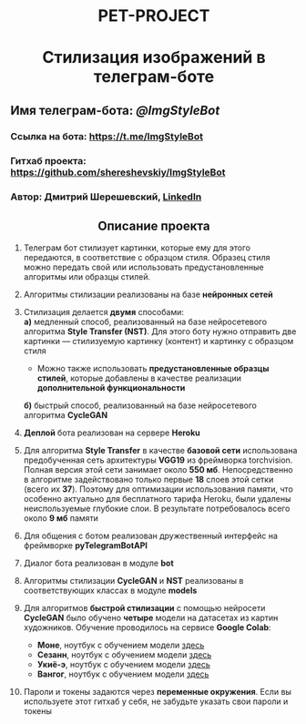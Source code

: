 # <center>PET-PROJECT
# <center>Стилизация изображений в телеграм-боте

## Имя телеграм-бота: *@ImgStyleBot*
### Ссылка на бота: https://t.me/ImgStyleBot
### Гитхаб проекта: https://github.com/shereshevskiy/ImgStyleBot
### Автор: Дмитрий Шерешевский, [LinkedIn](https://www.linkedin.com/in/dmitry-shereshevskiy/)
## <center>Описание проекта
1. Телеграм бот стилизует картинки, которые ему для этого передаются, в соответствие с образцом стиля. 
   Образец стиля можно передать свой или использовать предустановленные алгоритмы или образцы стилей.
2. Алгоритмы стилизации реализованы на базе **нейронных сетей**
3. Стилизация делается **двумя** способами:   
    **а)** медленный способ, реализованный на базе нейросетевого алгоритма **Style Transfer (NST)**.
   Для этого боту нужно отправить две картинки — стилизуемую картинку 
   (контент) и картинку с образцом стиля    
   - Можно также использовать **предустановленные образцы стилей**, которые добавлены в 
   качестве реализации **дополнительной функциональности**      
     
    **б)** быстрый способ, реализованный на базе нейросетевого алгоритма **CycleGAN**
4. **Деплой** бота реализован на сервере **Heroku**
5. Для алгоритма **Style Transfer** в качестве **базовой сети** использована предобученная сеть архитектуры **VGG19** 
   из фреймворка torchvision. Полная версия этой сети занимает около **550 мб**. Непосредственно в алгоритме 
   задействовано только первые **18** слоев этой сетки (всего их **37**). 
   Поэтому для оптимизации использования памяти, что особенно актуально для бесплатного тарифа Heroku, 
   были удалены неиспользуемые глубокие слои. В результате потребовалось всего около **9 мб** памяти
6. Для общения с ботом реализован дружественный интерфейс на фреймворке **pyTelegramBotAPI**
7. Диалог бота реализован в модуле **bot**
8. Алгоритмы стилизации **CycleGAN** и **NST** реализованы в соответствующих классах в модуле **models**
9. Для алгоритмов **быстрой стилизации** с помощью нейросети **CycleGAN** было обучено **четыре** модели 
   на датасетах из картин художников. Обучение проводилось на сервисе **Google Colab**:
    - **Моне**, ноутбук с обучением модели [здесь]()
    - **Сезанн**, ноутбук с обучением модели [здесь]()
    - **Укиё-э**, ноутбук с обучением модели [здесь](https://colab.research.google.com/drive/1qDywo9sTxM625bgida4guqmbbQIqWnel?usp=sharing)
    - **Вангог**, ноутбук с обучением модели [здесь](https://colab.research.google.com/drive/1pDPV0p2_VXVHEdYBWQltJt8VXUDP_XFW?usp=sharing)
10. Пароли и токены задаются через **переменные окружения**. Если вы используете этот гитхаб у себя, не забудьте указать свои пароли и токены
